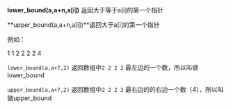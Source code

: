 **lower_bound(a,a+n,a[i])** 返回大于等于a[i]的第一个指针

**upper_bound(a,a+n,a[i])**返回大于a[i]的第一个指针

例如：

1 1 2 2 2 2 4 

`lower_bound(a,a+7,2)` 返回数组中`2 2 2 2` 最左边的一个数，所以叫做lower_bound

`upper_bound(a,a+7,2)` 返回数组中`2 2 2 2` 最右边的的右边一个数（4），所以叫做upper_bound

